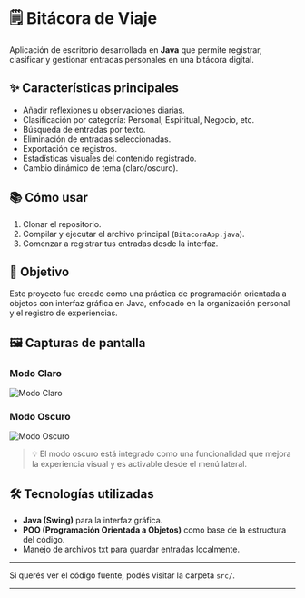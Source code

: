 # 🗒️ Bitácora de Viaje

Aplicación de escritorio desarrollada en **Java** que permite registrar, clasificar y gestionar entradas personales en una bitácora digital.

## ✨ Características principales

- Añadir reflexiones u observaciones diarias.
- Clasificación por categoría: Personal, Espiritual, Negocio, etc.
- Búsqueda de entradas por texto.
- Eliminación de entradas seleccionadas.
- Exportación de registros.
- Estadísticas visuales del contenido registrado.
- Cambio dinámico de tema (claro/oscuro).

## 📚 Cómo usar

1. Clonar el repositorio.
2. Compilar y ejecutar el archivo principal (`BitacoraApp.java`).
3. Comenzar a registrar tus entradas desde la interfaz.

## 🎯 Objetivo

Este proyecto fue creado como una práctica de programación orientada a objetos con interfaz gráfica en Java, enfocado en la organización personal y el registro de experiencias.

## 🖼️ Capturas de pantalla

### Modo Claro

![Modo Claro](images/modo-claro.png)

### Modo Oscuro

![Modo Oscuro](images/modo-oscuro.png)

> 💡 El modo oscuro está integrado como una funcionalidad que mejora la experiencia visual y es activable desde el menú lateral.

## 🛠️ Tecnologías utilizadas

- **Java (Swing)** para la interfaz gráfica.
- **POO (Programación Orientada a Objetos)** como base de la estructura del código.
- Manejo de archivos txt para guardar entradas localmente.


---

Si querés ver el código fuente, podés visitar la carpeta `src/`.

---
